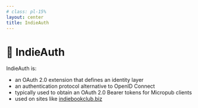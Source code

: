 ```yaml
---
# class: pl-15%
layout: center
title: IndieAuth
---
```


<h1>🔐 IndieAuth</h1>

<Citation
  author="Aaron Parecki"
  citeHref="https://aaronparecki.com/2018/07/07/7/oauth-for-the-open-web"
  citeText="OAuth for the Open Web">
  <template v-slot:quote>
    <p slot="quote">
      Every service that spins up an OAuth-enabled API ends up being its own <span class="color:accent">isolated system</span>.<br>
      For example, if I want to build an app that can read someone's step count from FitBit, I have to first go register as a developer on FitBit's website in order to get API keys to use with their OAuth API.
    </p>
  </template>
</Citation>

IndieAuth is:

- an OAuth 2.0 extension that defines an identity layer
- an authentication protocol alternative to OpenID Connect
- typically used to obtain an OAuth 2.0 Bearer tokens for Micropub clients
- used on sites like [indiebookclub.biz](https://indiebookClub.biz/)

<!--
In IndieAuth the identity is your domain itself.

- <Anchor href="https://github.com/simonw/datasette-indieauth" text="datasette-indieauth" />
- <Anchor href="IndieLogin.com" text="IndieLogin.com" />
- <Anchor href="https://github.com/reiterate-app/authorio" text="authorio" />

If you’re familiar with writing an OAuth client, then you're familiar with the problem of having to register your client manually with each OAuth provider. IndieAuth uses DNS as a replacement for client registration, thereby eliminating the need for any manual registration with providers.

This post details a few specific challenges with OAuth preventing it from being used by independent websites, as well as the solutions to each.
https://aaronparecki.com/2018/07/07/7/oauth-for-the-open-web

In a world where everyone's own website is its own OAuth server, it's obviously not practical to have an app developer register API keys at each.

In OAuth, client registration gives us a few specific things:

- Provides a unique ID that is used to identify the app throughout the OAuth process, called the client ID
- Provides a place to enter the name and icon for the app which is displayed during login
- Registers one or more redirect URLs for security
- For "confidential clients" (web server apps), registration also provides the client with a client secret

In order to avoid registration, we need a solution for the first three bullet points above.

Client ID: Every application needs a unique identifier. If we're talking about turning every website into an OAuth provider, we need a way to have globally unique identifiers for every OAuth app. It turns out we already have a mechanism for this: URLs! In this Open Web version of OAuth, client IDs can be the application's URL. For web-based apps, this is straightforward, as it's simply the website the app is running on. For native apps, this can be the application's "about" page.

https://indieweb.org/How_to_set_up_web_sign-in_on_your_own_domain

Acquiescence is an IndieAuth authorization and token endpoint written in Ruby.
https://github.com/barryf/acquiescence

Selfauth is a self-hosted Authorization Endpoint used to login with a personal URL (as Web sign-in) via IndieAuth. It's written in PHP.
https://github.com/Inklings-io/selfauth

- https://indieweb.org/authorization-endpoint
- https://indieweb.org/token-endpoint

https://aaronparecki.com/2020/12/03/1/indieauth-2020

https://indieauth.spec.indieweb.org/#discovery

indiebookclub is an app for posting books you are reading to your website using Micropub.
-->

